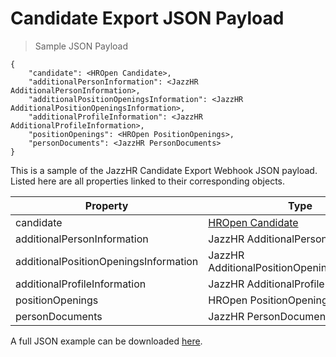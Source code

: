 # Candidate Export JSON Payload

> Sample JSON Payload

```shell
{
    "candidate": <HROpen Candidate>,
    "additionalPersonInformation": <JazzHR AdditionalPersonInformation>,
    "additionalPositionOpeningsInformation": <JazzHR AdditionalPositionOpeningsInformation>,
    "additionalProfileInformation": <JazzHR AdditionalProfileInformation>,
    "positionOpenings": <HROpen PositionOpenings>,
    "personDocuments": <JazzHR PersonDocuments>
}
```

This is a sample of the JazzHR Candidate Export Webhook JSON payload. Listed here
are all properties linked to their corresponding objects.

Property | Type
-------- | ----
candidate | [HROpen Candidate](#hropen-candidate-object)
additionalPersonInformation | JazzHR AdditionalPersonInformation
additionalPositionOpeningsInformation | JazzHR AdditionalPositionOpeningsInformation
additionalProfileInformation | JazzHR AdditionalProfileInformation
positionOpenings | HROpen PositionOpenings
personDocuments | JazzHR PersonDocuments

A full JSON example can be downloaded [here](#).
